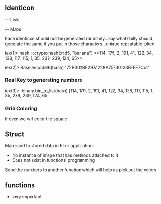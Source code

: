 ## Identicon

-- Lists

-- Maps

Each identicon should not be generated randomly...say what?  billy should generate the same if you put
in those characters...unique repeatable token

iex(1)> hash =:crypto.hash(:md5, "banana")
<<114, 179, 2, 191, 41, 122, 34, 138, 117, 115, 1, 35, 239, 239, 124, 65>>

iex(2)> Base.encode16(hash)
"72B302BF297A228A75730123EFEF7C41"

### Real Key to generating numbers

iex(3)> :binary.bin_to_list(hash)
[114, 179, 2, 191, 41, 122, 34, 138, 117, 115, 1, 35, 239, 239, 124, 65]

### Grid Coloring

if even we will color the square

## Struct

Map used to stored data in Elixir application
 - No instance of image that has methods attached to it
 - Does not exist in functional programming

 Send the numbers to another function which will help us pick out the colors

 ## functions

 - very important